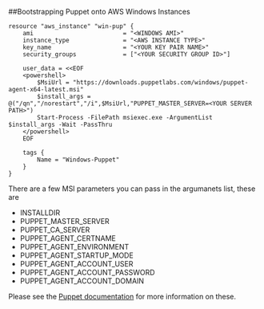 ##Bootstrapping Puppet onto AWS Windows Instances

```
resource "aws_instance" "win-pup" {
    ami                         = "<WINDOWS AMI>"
    instance_type               = "<AWS INSTANCE TYPE>"
    key_name                    = "<YOUR KEY PAIR NAME>"
    security_groups             = ["<YOUR SECURITY GROUP ID>"]

    user_data = <<EOF
    <powershell>
        $MsiUrl = "https://downloads.puppetlabs.com/windows/puppet-agent-x64-latest.msi"
        $install_args = @("/qn","/norestart","/i",$MsiUrl,"PUPPET_MASTER_SERVER=<YOUR SERVER PATH>")
        Start-Process -FilePath msiexec.exe -ArgumentList $install_args -Wait -PassThru
    </powershell>
    EOF
    
    tags {
        Name = "Windows-Puppet"
    }
}
```

There are a few MSI parameters you can pass in the argumanets list, these are

* INSTALLDIR
* PUPPET_MASTER_SERVER
* PUPPET_CA_SERVER
* PUPPET_AGENT_CERTNAME
* PUPPET_AGENT_ENVIRONMENT
* PUPPET_AGENT_STARTUP_MODE
* PUPPET_AGENT_ACCOUNT_USER
* PUPPET_AGENT_ACCOUNT_PASSWORD
* PUPPET_AGENT_ACCOUNT_DOMAIN


Please see the [Puppet documentation](https://docs.puppet.com/puppet/latest/reference/install_windows.html#msi-properties) for more information on these.

